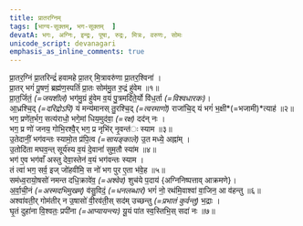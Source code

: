```yaml
---  
title: प्रातरग्निम्  
tags: [भाग्य-सूक्तम्, भग-सूक्तम्  ]
devatA: भगः, अग्निः, इन्द्रः, पूषा, रुद्रः, मित्रः, वरुणः, सोमः
unicode_script: devanagari  
emphasis_as_inline_comments: true  
---  
```

  
प्रा॒तर॒ग्निं प्रा॒तरिन्द्रं॑ हवामहे प्रा॒तर् मि॒त्रावरु॑णा प्रा॒तर॒श्विना॑ ।  
प्रा॒तर् भगं॑ पू॒षणं॒ ब्रह्म॑ण॒स्पतिं॑ प्रा॒तः सोम॑मु॒त रु॒द्रं हु॑वेम ॥१॥  
प्रा॒त॒र्जितं॒ *(=जयशीलं)* भग॑मु॒ग्रं हु॑वेम व॒यं पु॒त्रमदि॑ते॒र्यो वि॑ध॒र्ता  *(=विश्वधारकः)*।  
आ॒ध्रश्चि॒द् *(=दरिद्रोऽपि)* यं मन्य॑मानस् तु॒रश्चि॒द् *(=त्वरमाणो)* राजा॑चि॒द् यं भगं॑ भ॒क्षी*(=भजामी)*त्याह॑ ॥२॥  
भग॒ प्रणे॑त॒र्भग॒ सत्य॑राधो॒ भगे॒मां धिय॒मुद॑वा॒ *(=रक्ष)* दद॑न् नः ।  
भग॒ प्र णो॑ जनय॒ गोभि॒रश्वै॒र् भग॒ प्र नृभि॑र् नृ॒वन्त॑ः स्याम ॥३॥  
उ॒तेदानीं॒ भग॑वन्तः स्यामो॒त प्र॑पि॒त्व *(=सायङ्काले)* उ॒त मध्ये॒ अह्ना॑म् ।  
उ॒तोदि॑ता मघव॒न्त् सूर्य॑स्य व॒यं दे॒वानां॑ सुम॒तौ स्या॑म ॥४॥  
भग॑ ए॒व भग॑वाँ अस्तु देवा॒स्तेन॑ व॒यं भग॑वन्तः स्याम ।  
तं त्वा॑ भग॒ सर्व॒ इज् जो॑हवीमि॒ स नो॑ भग पुर ए॒ता भ॑वे॒ह ॥५॥  
सम॑ध्व॒रायो॒षसो॑ नमन्त दधि॒क्रावे॑व॒ *(=अश्वेव)* शुच॑ये प॒दाय॑ {अग्निनिष्पत्ताव् आक्रमणे}।  
अ॒र्वा॒ची॒नं *(=अस्मदभिमुखम्)* व॑सु॒विदं॒ *(=धनलब्धारं)* भगं॑ नो॒ रथ॑मि॒वाश्वा॑ वा॒जिन॒ आ व॑हन्तु ॥६॥  
अश्वा॑वती॒र् गोम॑तीर् न उ॒षासो॑ वी॒रव॑ती॒स् सद॑म् उच्छन्तु *(=प्रभातं कुर्वन्तु)* भ॒द्राः ।   
घृ॒तं दुहा॑ना वि॒श्वतः॒ प्रपी॑ना *(=आप्यायन्त्यः)* यू॒यं पा॑त स्व॒स्तिभि॒स् सदा॑ नः ॥७॥